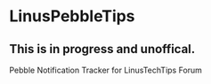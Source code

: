 # LinusPebbleTips
## This is in progress and unoffical.

Pebble Notification Tracker for LinusTechTips Forum
